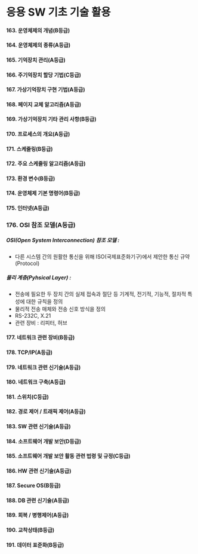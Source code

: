 # 응용 SW 기초 기술 활용

#### 163. 운영체제의 개념(B등급)

#### 164. 운영체제의 종류(A등급)

#### 165. 기억장치 관리(A등급)

#### 166. 주기억장치 할당 기법(C등급)

#### 167. 가상기억장치 구현 기법(A등급)

#### 168. 페이지 교체 알고리즘(A등급)

#### 169. 가상기억장치 기타 관리 사항(B등급)

#### 170. 프로세스의 개요(A등급)

#### 171. 스케줄링(B등급)

#### 172. 주요 스케줄링 알고리즘(A등급)

#### 173. 환경 변수(B등급)

#### 174. 운영체제 기본 명령어(B등급)

#### 175. 인터넷(A등급)

### 176. OSI 참조 모델(A등급)

##### OSI(Open System Interconnection) 참조 모델 :

- 다른 시스템 간의 원활한 통신을 위해 ISO(국제표준화기구)에서 제안한 통신 규약(Protocol)

##### 물리 계층(Pyhsical Layer) :

- 전송에 필요한 두 장치 간의 실제 접속과 절단 등 기계적, 전기적, 기능적, 절차적 특성에 대한 규칙을 정의
- 물리적 전송 매체와 전송 신호 방식을 정의
- RS-232C, X.21
- 관련 장비 : 리피터, 허브

#### 177. 네트워크 관련 장비(B등급)

#### 178. TCP/IP(A등급)

#### 179. 네트워크 관련 신기술(A등급)

#### 180. 네트워크 구축(A등급)

#### 181. 스위치(C등급)

#### 182. 경로 제어 / 트래픽 제어(A등급)

#### 183. SW 관련 신기술(A등급)

#### 184. 소프트웨어 개발 보안(D등급)

#### 185. 소프트웨어 개발 보안 활동 관련 법령 및 규정(C등급)

#### 186. HW 관련 신기술(A등급)

#### 187. Secure OS(B등급)

#### 188. DB 관련 신기술(A등급)

#### 189. 회복 / 병행제어(A등급)

#### 190. 교착상태(B등급)

#### 191. 데이터 표준화(B등급)
